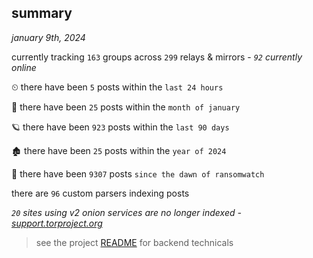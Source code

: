 
## summary
_january 9th, 2024_

currently tracking `163` groups across `299` relays & mirrors - _`92` currently online_

⏲ there have been `5` posts within the `last 24 hours`

🦈 there have been `25` posts within the `month of january`

🪐 there have been `923` posts within the `last 90 days`

🏚 there have been `25` posts within the `year of 2024`

🦕 there have been `9307` posts `since the dawn of ransomwatch`

there are `96` custom parsers indexing posts

_`20` sites using v2 onion services are no longer indexed - [support.torproject.org](https://support.torproject.org/onionservices/v2-deprecation/)_

> see the project [README](https://github.com/joshhighet/ransomwatch#ransomwatch--) for backend technicals
